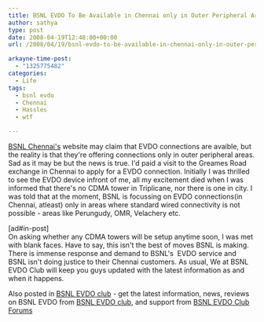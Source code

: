 ```yaml
---
title: BSNL EVDO To Be Available in Chennai only in Outer Peripheral Areas
author: sathya
type: post
date: 2008-04-19T12:48:00+00:00
url: /2008/04/19/bsnl-evdo-to-be-available-in-chennai-only-in-outer-peripheral-areas/

arkayne-time-post:
  - "1325775482"
categories:
  - Life
tags:
  - bsnl evdo
  - Chennai
  - Hassles
  - wtf

---
```

<a href="https://chennai.bsnl.co.in/News/EVDO.htm" target="_blank">BSNL Chennai's</a> website may claim that EVDO connections are avaible, but the reality is that they're offering connections only in outer peripheral areas. Sad as it may be but the news is true. I'd paid a visit to the Greames Road exchange in Chennai to apply for a EVDO connection. Initially I was thrilled to see the EVDO device infront of me, all my excitement died when I was informed that there's no CDMA tower in Triplicane, nor there is one in city. I was told that at the moment, BSNL is focussing on EVDO connections(in Chennai, atleast) only in areas where standard wired connectivity is not possible - areas like Perungudy, OMR, Velachery etc.  
<!--more-->

  
[ad#in-post]  
On asking whether any CDMA towers will be setup anytime soon, I was met with blank faces. Have to say, this isn't the best of moves BSNL is making. There is immense response and demand to BSNL's  EVDO service and BSNL isn't doing justice to their Chennai customers. As usual, We at BSNL EVDO Club will keep you guys updated with the latest information as and when it happens.

Also posted in [BSNL EVDO club][1] - get the latest information, news, reviews on BSNL EVDO from [BSNL EVDO club][2], and support from [BSNL EVDO Club Forums][3]

 [1]: https://bsnlevdoclub.com/bsnl-evdo-coverage/bsnl-evdo-to-be-available-in-chennai-only-in-outer-peripheral-areas/
 [2]: https://bsnlevdoclub.com/
 [3]: https://bsnlevdoclub.com/forum
